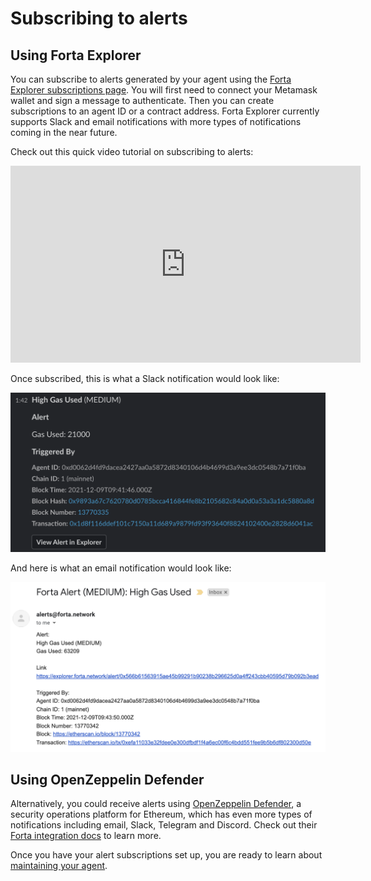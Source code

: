 # Subscribing to alerts

## Using Forta Explorer

You can subscribe to alerts generated by your agent using the [Forta Explorer subscriptions page](https://explorer.forta.network/notifications). You will first need to connect your Metamask wallet and sign a message to authenticate. Then you can create subscriptions to an agent ID or a contract address. Forta Explorer currently supports Slack and email notifications with more types of notifications coming in the near future.

Check out this quick video tutorial on subscribing to alerts:

<iframe width="560" height="315" src="https://www.youtube.com/embed/iJQREcKAORU" title="YouTube video player" frameborder="0" allow="accelerometer; autoplay; clipboard-write; encrypted-media; gyroscope; picture-in-picture" allowfullscreen></iframe>

Once subscribed, this is what a Slack notification would look like:

![Forta Slack Notification](slacknotification.png)

And here is what an email notification would look like:

![Forta Email Notification](emailnotification.png)

## Using OpenZeppelin Defender

Alternatively, you could receive alerts using [OpenZeppelin Defender](https://docs.openzeppelin.com/defender/), a security operations platform for Ethereum, which has even more types of notifications including email, Slack, Telegram and Discord. Check out their [Forta integration docs](https://docs.openzeppelin.com/defender/sentinel) to learn more.

Once you have your alert subscriptions set up, you are ready to learn about [maintaining your agent](maintaining.md).